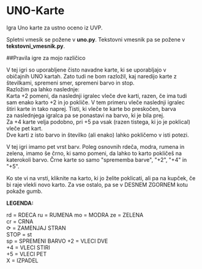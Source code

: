 # UNO-Karte
Igra Uno karte za ustno oceno iz UVP.

Spletni vmesik se požene v **uno.py**.
Tekstovni vmesnik pa se požene v **tekstovni_vmesnik.py**.



##Pravila igre za mojo različico
    
         
V tej igri so uporabljene čisto navadne karte, ki se uporabljajo v             
običajnih UNO kartah. Zato tudi ne bom razložil, kaj naredijo karte z          
številkami, spremeni smer, spremeni barvo in stop.                             
Razložim pa lahko naslednje:                                                   
Karta +2 pomeni, da naslednji igralec vleče dve karti, razen, če ima tudi      
sam enako karto +2 in jo pokliče. V tem primeru vleče naslednji igralec        
štiri karte in tako naprej. Tisti, ki vleče te karte bo preskočen, barva       
za naslednjega igralca pa se ponastavi na barvo, ki je bila prej.              
Za +4 karte velja podobno, pri +5 pa vsak (razen tistega, ki jo je poklical)   
vleče pet kart.                                                                
Dve karti z isto barvo in številko (ali enako) lahko pokličemo v isti potezi.
        
        
V tej igri imamo pet vrst barv. Poleg osnovnih rdeča, modra, rumena in         
zelena, imamo še črno, ki samo pomeni, da lahko to karto pokličeš na           
katerokoli barvo. Črne karte so samo "sprememba barve", "+2", "+4" in "+5".
      
                                                                             
        
Ko ste vi na vrsti, kliknite na karto, ki jo želite poklicati, ali pa na kupček, 
če bi raje vlekli novo karto.
Za vse ostalo, pa se v DESNEM ZGORNEM kotu pokaže gumb.
        
        
 
**LEGENDA:**
            
rd = RDECA
ru = RUMENA
mo = MODRA
ze = ZELENA   
cr = CRNA   
⟳ = ZAMENJAJ STRAN   
STOP = st   
sp = SPREMENI BARVO 
+2 = VLECI DVE   
+4 = VLECI STIRI   
+5 = VLECI PET   
X = IZPADEL